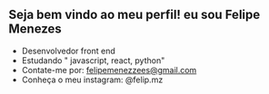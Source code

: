 ## Seja bem vindo ao meu perfil! eu sou Felipe Menezes

- Desenvolvedor front end
- Estudando " javascript, react, python"
- Contate-me por: felipemenezzees@gmail.com
- Conheça o meu instagram: @felip.mz

